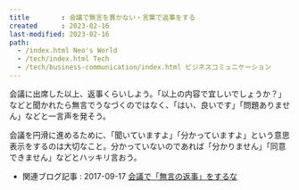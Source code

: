 ```yaml
---
title        : 会議で無言を貫かない・言葉で返事をする
created      : 2023-02-16
last-modified: 2023-02-16
path:
  - /index.html Neo's World
  - /tech/index.html Tech
  - /tech/business-communication/index.html ビジネスコミュニケーション
---
```


会議に出席した以上、返事くらいしよう。「以上の内容で宜しいでしょうか？」などと聞かれたら無言でうなづくのではなく、「はい、良いです」「問題ありません」などと一言声を発そう。

会議を円滑に進めるために、「聞いていますよ」「分かっていますよ」という意思表示をするのは大切なこと。分かっていないのであれば「分かりません」「同意できません」などとハッキリ言おう。

- 関連ブログ記事 : 2017-09-17 [会議で「無言の返事」をするな](/blog/2017/09/17-01.html)
